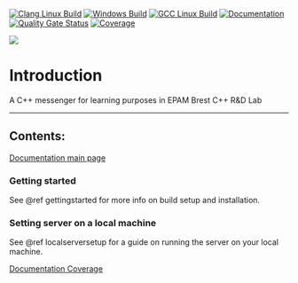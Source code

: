 [![Clang Linux Build](https://github.com/f1nal3/Juniorgram/actions/workflows/Clang%20Linux%20Build.yml/badge.svg)](https://github.com/f1nal3/Juniorgram/actions/workflows/Clang%20Linux%20Build.yml)
[![Windows Build](https://github.com/f1nal3/Juniorgram/actions/workflows/Windows%20Build.yml/badge.svg?branch=master)](https://github.com/f1nal3/Juniorgram/actions/workflows/Windows%20Build.yml)
[![GCC Linux Build](https://github.com/f1nal3/Juniorgram/actions/workflows/GCC%20Linux%20Build.yml/badge.svg)](https://github.com/f1nal3/Juniorgram/actions/workflows/GCC%20Linux%20Build.yml)
[![Documentation](https://github.com/f1nal3/Juniorgram/actions/workflows/documentation.yml/badge.svg?branch=master)](https://github.com/f1nal3/Juniorgram/actions/workflows/documentation.yml)
[![Quality Gate Status](https://sonarcloud.io/api/project_badges/measure?project=f1nal3_Juniorgram&metric=alert_status)](https://sonarcloud.io/summary/new_code?id=f1nal3_Juniorgram)
[![Coverage](https://sonarcloud.io/api/project_badges/measure?project=f1nal3_Juniorgram&metric=coverage)](https://sonarcloud.io/summary/new_code?id=f1nal3_Juniorgram)

![](https://i.ibb.co/sC8WJQs/logo2.png)

# Introduction
A C++ messenger for learning purposes in EPAM Brest C++ R&D Lab


---
## Contents:

[Documentation main page](https://f1nal3.github.io/Juniorgram/)

### Getting started

See @ref gettingstarted for more info on build setup and installation.

### Setting server on a local machine

 See @ref localserversetup for a guide on running the server on your local machine.


[Documentation Coverage](https://f1nal3.github.io/Juniorgram/doc_coverage/index.html)
